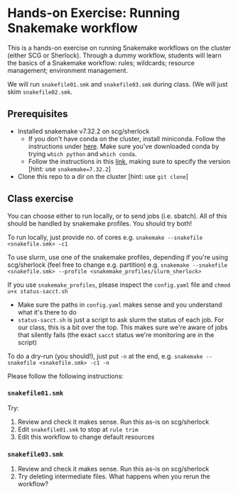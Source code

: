 # Hands-on Exercise: Running Snakemake workflow

This is a hands-on exercise on running Snakemake workflows on the cluster (either SCG or Sherlock). Through a dummy workflow, students will learn the basics of a Snakemake workflow: rules; wildcards; resource management; environment management. 

We will run `snakefile01.smk` and `snakefile03.smk` during class. (We will just skim `snakefile02.smk`.

## Prerequisites
* Installed snakemake v7.32.2 on scg/sherlock
  * If you don't have conda on the cluster, install miniconda. Follow the instructions under [here]([https://github.com/bhattlab/scg_tools](https://github.com/bhattlab/scg_tools?tab=readme-ov-file#setting-up-your-environment-with-conda)). Make sure you've downloaded conda by trying `which python` and `which conda`.
  * Follow the instructions in this [link](https://snakemake.readthedocs.io/en/v7.32.2/getting_started/installation.html), making sure to specify the version [hint: use `snakemake=7.32.2`]
* Clone this repo to a dir on the cluster [hint: use `git clone`]

## Class exercise
You can choose either to run locally, or to send jobs (i.e. sbatch). All of this should be handled by snakemake profiles. You should try both!

To run locally, just provide no. of cores e.g.
`snakemake --snakefile <snakefile.smk> -c1`

To use slurm, use one of the snakemake profiles, depending if you're using scg/sherlock (feel free to change e.g. partition) e.g.
`snakemake --snakefile <snakefile.smk> --profile <snakemake_profiles/slurm_sherlock>`

If you use `snakemake_profiles`, please inspect the `config.yaml` file and `chmod u+x status-sacct.sh` 
* Make sure the paths in `config.yaml` makes sense and you understand what it's there to do
* `status-sacct.sh` is just a script to ask slurm the status of each job. For our class, this is a bit over the top. This makes sure we're aware of jobs that silently fails (the exact `sacct` status we're monitoring are in the script)

To do a dry-run (you should!), just put `-n` at the end, e.g. 
`snakemake --snakefile <snakefile.smk> -c1 -n`


Please follow the following instructions:

### `snakefile01.smk`
Try:
1. Review and check it makes sense. Run this as-is on scg/sherlock 
2. Edit `snakefile01.smk` to stop at `rule trim`
3. Edit this workflow to change default resources

### `snakefile03.smk`
1. Review and check it makes sense. Run this as-is on scg/sherlock
2. Try deleting intermediate files. What happens when you rerun the workflow? 



